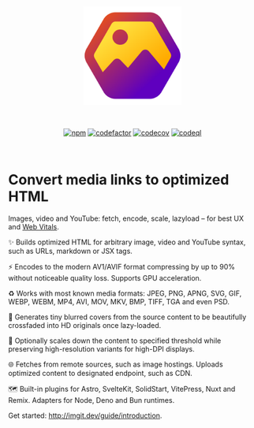 <p align="center">
  <a href="https://imgit.dev" target="_blank" rel="noopener noreferrer">
    <img width="200" src="https://github.com/elringus/imgit/raw/main/docs/public/favicon.svg" alt="imgit logo">
  </a>
</p>
<br/>
<p align="center">
  <a href="https://www.npmjs.com/package/imgit"><img src="https://img.shields.io/npm/v/imgit" alt="npm"></a>
  <a href="https://codefactor.io/repository/github/elringus/imgit/overview/main"><img src="https://codefactor.io/repository/github/elringus/imgit/badge/main" alt="codefactor"></a>
  <a href="https://codecov.io/gh/elringus/imgit"><img src="https://codecov.io/gh/elringus/imgit/graph/badge.svg?token=3JvjXxyfag" alt="codecov"/></a>
  <a href="https://github.com/elringus/imgit/actions/workflows/codeql.yml"><img src="https://github.com/elringus/imgit/actions/workflows/codeql.yml/badge.svg" alt="codeql"></a>
</p>
<br/>

# Convert media links to optimized HTML

Images, video and YouTube: fetch, encode, scale, lazyload – for best UX and [Web Vitals](https://web.dev/vitals).

✨ Builds optimized HTML for arbitrary image, video and YouTube syntax, such as URLs, markdown or JSX tags.

⚡ Encodes to the modern AV1/AVIF format compressing by up to 90% without noticeable quality loss. Supports GPU acceleration.

♻️ Works with most known media formats: JPEG, PNG, APNG, SVG, GIF, WEBP, WEBM, MP4, AVI, MOV, MKV, BMP, TIFF, TGA and even PSD.

🌊 Generates tiny blurred covers from the source content to be beautifully crossfaded into HD originals once lazy-loaded.

📐 Optionally scales down the content to specified threshold while preserving high-resolution variants for high-DPI displays.

🌐 Fetches from remote sources, such as image hostings. Uploads optimized content to designated endpoint, such as CDN.

🗺️ Built-in plugins for Astro, SvelteKit, SolidStart, VitePress, Nuxt and Remix. Adapters for Node, Deno and Bun runtimes.

Get started: http://imgit.dev/guide/introduction.
